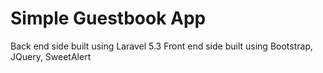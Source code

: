 # Simple Guestbook App

Back end side built using Laravel 5.3
Front end side built using Bootstrap, JQuery, SweetAlert